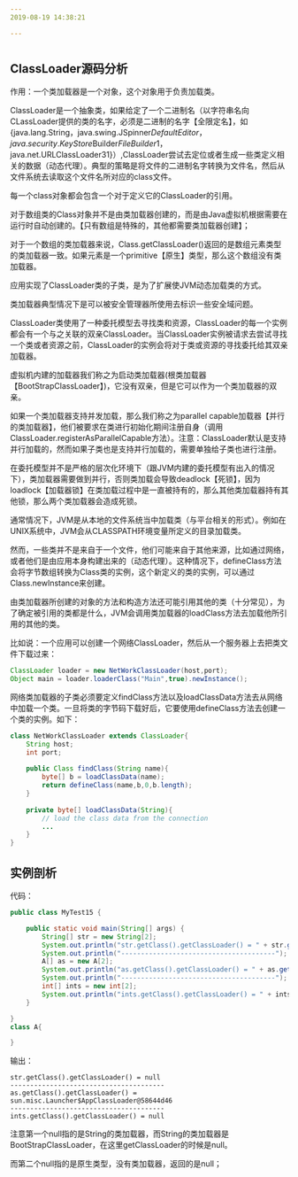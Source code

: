 ```yaml
---
2019-08-19 14:38:21

---
```


#

## ClassLoader源码分析

作用：一个类加载器是一个对象，这个对象用于负责加载类。

ClassLoader是一个抽象类，如果给定了一个二进制名（以字符串名向CLassLoader提供的类的名字，必须是二进制的名字【全限定名】，如{java.lang.String，java.swing.JSpinner$DefaultEditor，java.security.KeyStore$Builder$FileBuilder$1，java.net.URLClassLoader$3$1}）,ClassLoader尝试去定位或者生成一些类定义相关的数据（动态代理）。典型的策略是将文件的二进制名字转换为文件名，然后从文件系统去读取这个文件名所对应的class文件。

每一个class对象都会包含一个对于定义它的ClassLoader的引用。

对于数组类的Class对象并不是由类加载器创建的，而是由Java虚拟机根据需要在运行时自动创建的。【只有数组是特殊的，其他都需要类加载器创建】；

对于一个数组的类加载器来说，Class.getClassLoader()返回的是数组元素类型的类加载器一致。如果元素是一个primitive【原生】类型，那么这个数组没有类加载器。

应用实现了ClassLoader类的子类，是为了扩展使JVM动态加载类的方式。

类加载器典型情况下是可以被安全管理器所使用去标识一些安全域问题。

ClassLoader类使用了一种委托模型去寻找类和资源，ClassLoader的每一个实例都会有一个与之关联的双亲ClassLoader。当ClassLoader实例被请求去尝试寻找一个类或者资源之前，ClassLoader的实例会将对于类或资源的寻找委托给其双亲加载器。

虚拟机内建的加载器我们称之为启动类加载器(根类加载器【BootStrapClassLoader】)，它没有双亲，但是它可以作为一个类加载器的双亲。

如果一个类加载器支持并发加载，那么我们称之为parallel capable加载器【并行的类加载器】，他们被要求在类进行初始化期间注册自身（调用ClassLoader.registerAsParallelCapable方法）。注意：ClassLoader默认是支持并行加载的，然而如果子类也是支持并行加载的，需要单独给子类也进行注册。

在委托模型并不是严格的层次化环境下（跟JVM内建的委托模型有出入的情况下），类加载器需要做到并行，否则类加载会导致deadlock【死锁】，因为loadlock【加载器锁】在类加载过程中是一直被持有的，那么其他类加载器持有其他锁，那么两个类加载器会造成死锁。

通常情况下，JVM是从本地的文件系统当中加载类（与平台相关的形式）。例如在UNIX系统中，JVM会从CLASSPATH环境变量所定义的目录加载类。

然而，一些类并不是来自于一个文件，他们可能来自于其他来源，比如通过网络，或者他们是由应用本身构建出来的（动态代理）。这种情况下，defineClass方法会将字节数组转换为Class类的实例，这个新定义的类的实例，可以通过Class.newInstance来创建。

由类加载器所创建的对象的方法和构造方法还可能引用其他的类（十分常见），为了确定被引用的类都是什么，JVM会调用类加载器的loadClass方法去加载他所引用的其他的类。

比如说：一个应用可以创建一个网络ClassLoader，然后从一个服务器上去把类文件下载过来：

```java
ClassLoader loader = new NetWorkClassLoader(host,port);
Object main = loader.loaderClass("Main",true).newInstance();
```

网络类加载器的子类必须要定义findClass方法以及loadClassData方法去从网络中加载一个类。一旦将类的字节码下载好后，它要使用defineClass方法去创建一个类的实例。如下：

```java
class NetWorkClassLoader extends ClassLoader{
    String host;
    int port;
    
    public Class findClass(String name){
        byte[] b = loadClassData(name);
        return defineClass(name,b,0,b.length);
    }
    
    private byte[] loadClassData(String){
        // load the class data from the connection
        ...
    }
}
```



## 实例剖析

代码：

```java
public class MyTest15 {

    public static void main(String[] args) {
        String[] str = new String[2];
        System.out.println("str.getClass().getClassLoader() = " + str.getClass().getClassLoader());
        System.out.println("---------------------------------------");
        A[] as = new A[2];
        System.out.println("as.getClass().getClassLoader() = " + as.getClass().getClassLoader());
        System.out.println("---------------------------------------");
        int[] ints = new int[2];
        System.out.println("ints.getClass().getClassLoader() = " + ints.getClass().getClassLoader());
    }

}
class A{

}
```

输出：

```
str.getClass().getClassLoader() = null
---------------------------------------
as.getClass().getClassLoader() = sun.misc.Launcher$AppClassLoader@58644d46
---------------------------------------
ints.getClass().getClassLoader() = null
```

注意第一个null指的是String的类加载器，而String的类加载器是BootStrapClassLoader，在这里getClassLoader的时候是null。

而第二个null指的是原生类型，没有类加载器，返回的是null；

